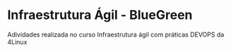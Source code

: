 # Infraestrutura Ágil - BlueGreen

Adividades realizada no curso Infraestrutura ágil com práticas DEVOPS da 4Linux 
